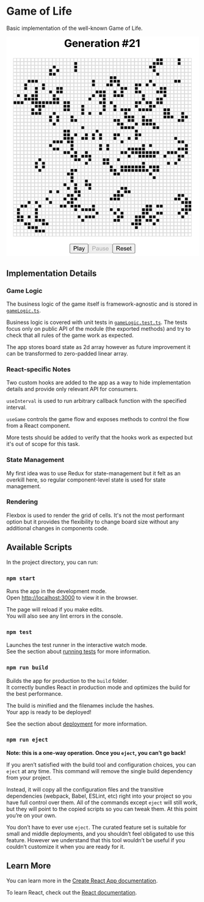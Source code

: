 # Game of Life

Basic implementation of the well-known Game of Life.

![Preview of the Game](./preview.png)

## Implementation Details

### Game Logic

The business logic of the game itself is framework-agnostic and is stored in [`gameLogic.ts`](./src/game/gameLogic.ts).

Business logic is covered with unit tests in [`gameLogic.test.ts`](./src/game/gameLogic.test.ts).
The tests focus only on public API of the module (the exported methods) and try to check that all rules of the game work as expected.

The app stores board state as 2d array however as future improvement it can be transformed to zero-padded linear array.

### React-specific Notes

Two custom hooks are added to the app as a way to hide implementation details and provide only relevant API for consumers.

`useInterval` is used to run arbitrary callback function with the specified interval.

`useGame` controls the game flow and exposes methods to control the flow from a React component.

More tests should be added to verify that the hooks work as expected but it's out of scope for this task.

### State Management

My first idea was to use Redux for state-management but it felt as an overkill here, so regular component-level state is used for state management.

### Rendering

Flexbox is used to render the grid of cells.
It's not the most performant option but it provides the flexibility to change board size without any additional changes in components code.

## Available Scripts

In the project directory, you can run:

### `npm start`

Runs the app in the development mode.\
Open [http://localhost:3000](http://localhost:3000) to view it in the browser.

The page will reload if you make edits.\
You will also see any lint errors in the console.

### `npm test`

Launches the test runner in the interactive watch mode.\
See the section about [running tests](https://facebook.github.io/create-react-app/docs/running-tests) for more information.

### `npm run build`

Builds the app for production to the `build` folder.\
It correctly bundles React in production mode and optimizes the build for the best performance.

The build is minified and the filenames include the hashes.\
Your app is ready to be deployed!

See the section about [deployment](https://facebook.github.io/create-react-app/docs/deployment) for more information.

### `npm run eject`

**Note: this is a one-way operation. Once you `eject`, you can’t go back!**

If you aren’t satisfied with the build tool and configuration choices, you can `eject` at any time. This command will remove the single build dependency from your project.

Instead, it will copy all the configuration files and the transitive dependencies (webpack, Babel, ESLint, etc) right into your project so you have full control over them. All of the commands except `eject` will still work, but they will point to the copied scripts so you can tweak them. At this point you’re on your own.

You don’t have to ever use `eject`. The curated feature set is suitable for small and middle deployments, and you shouldn’t feel obligated to use this feature. However we understand that this tool wouldn’t be useful if you couldn’t customize it when you are ready for it.

## Learn More

You can learn more in the [Create React App documentation](https://facebook.github.io/create-react-app/docs/getting-started).

To learn React, check out the [React documentation](https://reactjs.org/).
